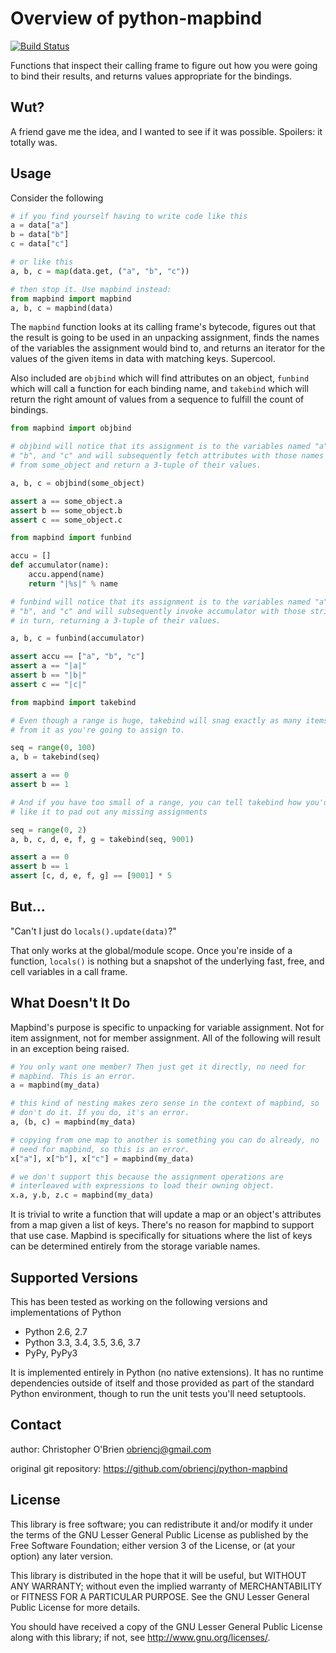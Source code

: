 # Overview of python-mapbind

[![Build Status](https://travis-ci.org/obriencj/python-mapbind.svg?branch=master)](https://travis-ci.org/obriencj/python-mapbind)

Functions that inspect their calling frame to figure out how you were
going to bind their results, and returns values appropriate for the
bindings.


## Wut?

A friend gave me the idea, and I wanted to see if it was possible.
Spoilers: it totally was.


## Usage

Consider the following
```python
# if you find yourself having to write code like this
a = data["a"]
b = data["b"]
c = data["c"]

# or like this
a, b, c = map(data.get, ("a", "b", "c"))

# then stop it. Use mapbind instead:
from mapbind import mapbind
a, b, c = mapbind(data)
```

The `mapbind` function looks at its calling frame's bytecode, figures
out that the result is going to be used in an unpacking assignment,
finds the names of the variables the assignment would bind to, and
returns an iterator for the values of the given items in data with
matching keys. Supercool.

Also included are `objbind` which will find attributes on an object,
`funbind` which will call a function for each binding name, and
`takebind` which will return the right amount of values from a
sequence to fulfill the count of bindings.

```python
from mapbind import objbind

# objbind will notice that its assignment is to the variables named "a",
# "b", and "c" and will subsequently fetch attributes with those names
# from some_object and return a 3-tuple of their values.

a, b, c = objbind(some_object)

assert a == some_object.a
assert b == some_object.b
assert c == some_object.c
```

```python
from mapbind import funbind

accu = []
def accumulator(name):
    accu.append(name)
    return "|%s|" % name

# funbind will notice that its assignment is to the variables named "a",
# "b", and "c" and will subsequently invoke accumulator with those strings
# in turn, returning a 3-tuple of their values.

a, b, c = funbind(accumulator)

assert accu == ["a", "b", "c"]
assert a == "|a|"
assert b == "|b|"
assert c == "|c|"
```

```python
from mapbind import takebind

# Even though a range is huge, takebind will snag exactly as many items
# from it as you're going to assign to.

seq = range(0, 100)
a, b = takebind(seq)

assert a == 0
assert b == 1

# And if you have too small of a range, you can tell takebind how you'd
# like it to pad out any missing assignments

seq = range(0, 2)
a, b, c, d, e, f, g = takebind(seq, 9001)

assert a == 0
assert b == 1
assert [c, d, e, f, g] == [9001] * 5
```


## But...

"Can't I just do `locals().update(data)`?"

That only works at the global/module scope. Once you're inside of a
function, `locals()` is nothing but a snapshot of the underlying fast,
free, and cell variables in a call frame.


## What Doesn't It Do

Mapbind's purpose is specific to unpacking for variable assignment.
Not for item assignment, not for member assignment. All of the
following will result in an exception being raised.

```python
# You only want one member? Then just get it directly, no need for
# mapbind. This is an error.
a = mapbind(my_data)

# this kind of nesting makes zero sense in the context of mapbind, so
# don't do it. If you do, it's an error.
a, (b, c) = mapbind(my_data)

# copying from one map to another is something you can do already, no
# need for mapbind, so this is an error.
x["a"], x["b"], x["c"] = mapbind(my_data)

# we don't support this because the assignment operations are
# interleaved with expressions to load their owning object.
x.a, y.b, z.c = mapbind(my_data)
```

It is trivial to write a function that will update a map or an
object's attributes from a map given a list of keys. There's no reason
for mapbind to support that use case. Mapbind is specifically for
situations where the list of keys can be determined entirely from the
storage variable names.


## Supported Versions

This has been tested as working on the following versions and
implementations of Python

* Python 2.6, 2.7
* Python 3.3, 3.4, 3.5, 3.6, 3.7
* PyPy, PyPy3

It is implemented entirely in Python (no native extensions). It has no
runtime dependencies outside of itself and those provided as part of
the standard Python environment, though to run the unit tests you'll
need setuptools.


## Contact

author: Christopher O'Brien  <obriencj@gmail.com>

original git repository: <https://github.com/obriencj/python-mapbind>


## License

This library is free software; you can redistribute it and/or modify
it under the terms of the GNU Lesser General Public License as
published by the Free Software Foundation; either version 3 of the
License, or (at your option) any later version.

This library is distributed in the hope that it will be useful, but
WITHOUT ANY WARRANTY; without even the implied warranty of
MERCHANTABILITY or FITNESS FOR A PARTICULAR PURPOSE.  See the GNU
Lesser General Public License for more details.

You should have received a copy of the GNU Lesser General Public
License along with this library; if not, see
<http://www.gnu.org/licenses/>.
